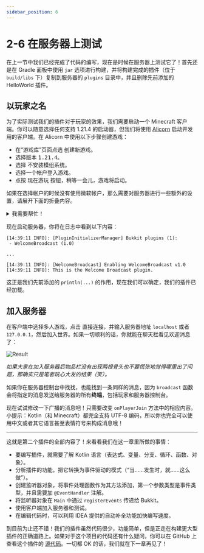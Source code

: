 ```yaml
---
sidebar_position: 6
---
```


# 2-6 在服务器上测试

在上一节中我们已经完成了代码的编写，现在是时候在服务器上测试它了！首先还是在 Gradle 面板中使用 `jar` 选项进行构建，并将构建完成的插件（位于 `build/libs` 下）复制到服务器的 `plugins` 目录中，并且删除先前添加的 HelloWorld 插件。

## 以玩家之名

为了实际测试我们的插件对于玩家的效果，我们需要启动一个 Minecraft 客户端。你可以随意选择任何支持 1.21.4 的启动器，但我们将使用 [Alicorn](https://alicorn.skjsjhb.moe) 启动开发用的客户端。在 Alicorn 中使用以下步骤创建游戏：

- 在“游戏库”页面点选 <kbd>创建新游戏</kbd>。
- 选择版本 <kbd>1.21.4</kbd>。
- 选择 <kbd>不安装模组系统</kbd>。
- 选择一个帐户登入游戏。
- 点按 <kbd>现在游玩</kbd> 按钮，稍等一会儿，游戏将启动。

如果在选择帐户的时候没有使用微软帐户，那么需要对服务器进行一些额外的设置，请展开下面的折叠内容。

<details>
<summary>我需要帮忙！</summary>

默认情况下，Minecraft 服务器在玩家登录时会与 Microsoft 验证玩家的身份，并拒绝任何非正版玩家加入游戏。必须要说明的是，要游玩游戏，你需要使用有效的微软帐户，所谓的“离线登录”其实是**违反 EULA 的行为**。

但是，如果仅仅是没有购买游戏就不让人来开发插件的话，那就太过分了。如果不是抱着玩游戏的心态，而仅仅是拿一个客户端来测试的话，那也不是不能理解。在这种情况下，你需要编辑服务器根目录下的 `server.properties` 文件，找到这样一行：

```properties
online-mode=true
```

将 `true` 改为 `false`，然后保存并关闭文件。如果你先前已经启动了服务端，那么需要重启它。

</details>

现在启动服务器，你将在日志中看到以下内容：

```log
[14:39:11 INFO]: [PluginInitializerManager] Bukkit plugins (1):
 - WelcomeBroadcast (1.0)

...

[14:39:11 INFO]: [WelcomeBroadcast] Enabling WelcomeBroadcast v1.0
[14:39:11 INFO]: This is the Welcome Broadcast plugin.
```

这正是我们先前添加的 `println(...)` 的作用，现在我们可以确定，我们的插件已经加载。

## 加入服务器

在客户端中选择多人游戏，点击 <kbd>直接连接</kbd>，并输入服务器地址 `localhost` 或者 `127.0.0.1`，然后加入世界。如果一切顺利的话，你就能在聊天栏看见欢迎消息了：

![Result](/img/contents/welcome-broadcast-3.png)

*如果大家在加入服务器后物品栏没有出现两根骨头也不要慌张地觉得哪里出了问题，那确实只是笔者玩心大发的结果（笑）。*

如果你在服务器控制台中找找，也能找到一条同样的消息，因为 `broadcast` 函数会将指定的消息发送给服务器的所有**终端**，包括玩家和服务器控制台。

现在试试修改一下广播的消息吧！只需要改变 `onPlayerJoin` 方法中的相应内容。小提示：Kotlin（和 Minecraft）都完全支持 UTF-8 编码，所以你也完全可以使用中文或者其它语言甚至表情符号来构成消息哦！

---

这就是第二个插件的全部内容了！来看看我们在这一章里所做的事情：

- 要编写插件，就需要了解 Kotlin 语言（表达式、变量、分支、循环、函数、对象）。
- 分析插件的功能，把它转换为事件驱动的模式（“当……发生时，就……这么做”）。
- 创建监听器对象，将事件处理函数作为其方法添加，第一个参数类型是事件类型，并且需要加 `@EventHandler` 注解。
- 将监听器对象在 `Main` 中通过 `registerEvents` 传递给 Bukkit。
- 使用客户端加入服务器和测试。
- 在编辑代码时，可以利用 IDEA 提供的自动补全功能加快编写速度。

到目前为止还不错！我们的插件虽然代码很少，功能简单，但是正走在构建更大型插件的正确道路上。如果对于这个项目的代码还有什么疑问，你可以在 GitHub 上查看这个插件的 [源代码](https://github.com/skjsjhb/plugin-diary-again-projects/tree/main/welcome-broadcast)。一切都 OK 的话，我们就在下一章再见了！